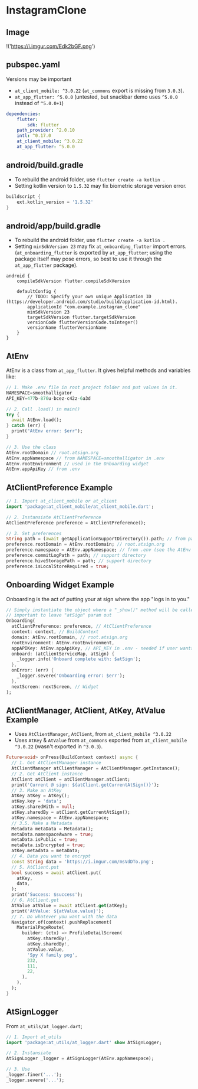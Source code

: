 # InstagramClone

## Image

!('https://i.imgur.com/Edk2bGF.png')

## pubspec.yaml

Versions may be important

-   `at_client_mobile: ^3.0.22` (`at_commons` export is missing from `3.0.3`).
-   `at_app_flutter: ^5.0.0` (untested, but snackbar demo uses `^5.0.0` instead of `^5.0.0+1`)

```yaml
dependencies:
    flutter:
        sdk: flutter
    path_provider: ^2.0.10
    intl: ^0.17.0
    at_client_mobile: ^3.0.22
    at_app_flutter: ^5.0.0
```

## android/build.gradle

-   To rebuild the android folder, use `flutter create -a kotlin .`
-   Setting kotlin version to `1.5.32` may fix biometric storage version error.

```gradle
buildscript {
    ext.kotlin_version = '1.5.32'
}
```

## android/app/build.gradle

-   To rebuild the android folder, use `flutter create -a kotlin .`
-   Setting `minSdkVersion 23` may fix `at_onboarding_flutter` import errors. (`at_onboarding_flutter` is exported by `at_app_flutter`; using the package itself may pose errors, so best to use it through the `at_app_flutter` package).

```
android {
    compileSdkVersion flutter.compileSdkVersion

    defaultConfig {
        // TODO: Specify your own unique Application ID (https://developer.android.com/studio/build/application-id.html).
        applicationId "com.example.instagram_clone"
        minSdkVersion 23
        targetSdkVersion flutter.targetSdkVersion
        versionCode flutterVersionCode.toInteger()
        versionName flutterVersionName
    }
}
```

## AtEnv

AtEnv is a class from `at_app_flutter`. It gives helpful methods and variables like:

```dart
// 1. Make .env file in root project folder and put values in it.
NAMESPACE=smoothalligator
API_KEY=477b-876u-bcez-c42z-6a3d

// 2. Call .load() in main()
try {
  await AtEnv.load();
} catch (err) {
  print("AtEnv error: $err");
}

// 3. Use the class
AtEnv.rootDomain // root.atsign.org
AtEnv.appNamespace // from NAMESPACE=smoothalligator in .env
AtEnv.rootEnvironment // used in the Onboarding widget
AtEnv.appApiKey // from .env
```

## AtClientPreference Example

```dart
// 1. Import at_client_mobile or at_client
import 'package:at_client_mobile/at_client_mobile.dart';

// 2. Instansiate AtClientPreference
AtClientPreference preference = AtClientPreference();

// 3. Set preferences
String path = (await getApplicationSupportDirectory()).path; // from path_provider package
preference.rootDomain = AtEnv.rootDomain; // root.atsign.org
preference.namespace = AtEnv.appNamespace; // from .env (see the AtEnv section of this README)
preference.commitLogPath = path; // support directory
preference.hiveStoragePath = path; // support directory
preference.isLocalStoreRequired = true;
```

## Onboarding Widget Example

Onboarding is the act of putting your at sign where the app "logs in to you."

```dart
// Simply instantiate the object where a "_show()" method will be called in the constructor (if you dig deep, you will see it).
// important to leave "atSign" param out
Onboarding(
  atClientPreference: preference, // AtClientPreference
  context: context, // BuildContext
  domain: AtEnv.rootDomain, // root.atsign.org
  rootEnvironment: AtEnv.rootEnvironment,
  appAPIKey: AtEnv.appApiKey, // API_KEY in .env - needed if user wants to make new @ signs within the app
  onboard: (atClientServiceMap, atSign) {
    _logger.info('Onboard complete with: $atSign');
  },
  onError: (err) {
    _logger.severe('Onboarding error: $err');
  },
  nextScreen: nextScreen, // Widget
);
```

## AtClientManager, AtClient, AtKey, AtValue Example

-   Uses `AtClientManager`, `AtClient`, from `at_client_mobile ^3.0.22`
-   Uses `AtKey` & `AtValue` from `at_commons` exported from `at_client_mobile ^3.0.22` (wasn't exported in `^3.0.3`).

```dart
Future<void> onPress(BuildContext context) async {
  // 1. Get AtClientManager instance
  AtClientManager atClientManager = AtClientManager.getInstance();
  // 2. Get AtClient instance
  AtClient atClient = atClientManager.atClient;
  print('Current @ sign: ${atClient.getCurrentAtSign()}');
  // 3. Make an AtKey
  AtKey atKey = AtKey();
  atKey.key = 'data';
  atKey.sharedWith = null;
  atKey.sharedBy = atClient.getCurrentAtSign();
  atKey.namespace = AtEnv.appNamespace;
  // 3.5. Make a Metadata
  Metadata metaData = Metadata();
  metaData.namespaceAware = true;
  metaData.isPublic = true;
  metaData.isEncrypted = true;
  atKey.metadata = metaData;
  // 4. Data you want to encrypt
  const String data = 'https://i.imgur.com/msVdDTo.png';
  // 5. AtClient.put
  bool success = await atClient.put(
    atKey,
    data,
  );
  print('Success: $success');
  // 6. AtClient.get
  AtValue atValue = await atClient.get(atKey);
  print('AtValue: ${atValue.value}');
  // 7. Do whatever you want with the data
  Navigator.of(context).pushReplacement(
    MaterialPageRoute(
      builder: (ctx) => ProfileDetailScreen(
        atKey.sharedBy!,
        atKey.sharedBy!,
        atValue.value,
        'Spy X family pog',
        232,
        111,
        22,
      ),
    ),
  );
}
```

## AtSignLogger

From `at_utils/at_logger.dart`;

```dart
// 1. Import at_utils
import 'package:at_utils/at_logger.dart' show AtSignLogger;

// 2. Instansiate
AtSignLogger _logger = AtSignLogger(AtEnv.appNamespace);

// 3. Use
_logger.finer('...');
_logger.severe('...');

```
